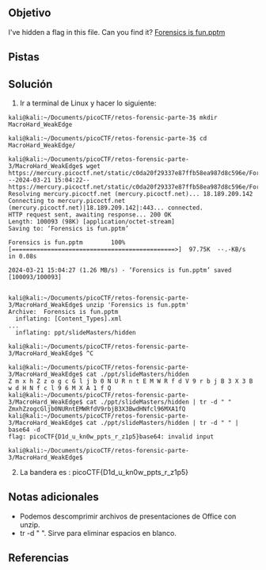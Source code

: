 ## Objetivo
I've hidden a flag in this file. Can you find it? [Forensics is fun.pptm](https://mercury.picoctf.net/static/c0da20f29337e87ffb58ea987d8c596e/Forensics%20is%20fun.pptm)

## Pistas

## Solución
1. Ir a terminal de Linux y hacer lo siguiente:
```
kali@kali:~/Documents/picoCTF/retos-forensic-parte-3$ mkdir MacroHard_WeakEdge

kali@kali:~/Documents/picoCTF/retos-forensic-parte-3$ cd MacroHard_WeakEdge/

kali@kali:~/Documents/picoCTF/retos-forensic-parte-3/MacroHard_WeakEdge$ wget https://mercury.picoctf.net/static/c0da20f29337e87ffb58ea987d8c596e/Forensics%20is%20fun.pptm
--2024-03-21 15:04:22--  https://mercury.picoctf.net/static/c0da20f29337e87ffb58ea987d8c596e/Forensics%20is%20fun.pptm
Resolving mercury.picoctf.net (mercury.picoctf.net)... 18.189.209.142
Connecting to mercury.picoctf.net (mercury.picoctf.net)|18.189.209.142|:443... connected.
HTTP request sent, awaiting response... 200 OK
Length: 100093 (98K) [application/octet-stream]
Saving to: ‘Forensics is fun.pptm’

Forensics is fun.pptm        100%[==============================================>]  97.75K  --.-KB/s    in 0.08s   

2024-03-21 15:04:27 (1.26 MB/s) - ‘Forensics is fun.pptm’ saved [100093/100093]


kali@kali:~/Documents/picoCTF/retos-forensic-parte-3/MacroHard_WeakEdge$ unzip 'Forensics is fun.pptm' 
Archive:  Forensics is fun.pptm
  inflating: [Content_Types].xml     
...       
  inflating: ppt/slideMasters/hidden  

kali@kali:~/Documents/picoCTF/retos-forensic-parte-3/MacroHard_WeakEdge$ ^C

kali@kali:~/Documents/picoCTF/retos-forensic-parte-3/MacroHard_WeakEdge$ cat ./ppt/slideMasters/hidden 
Z m x h Z z o g c G l j b 0 N U R n t E M W R f d V 9 r b j B 3 X 3 B w d H N f c l 9 6 M X A 1 f Q
kali@kali:~/Documents/picoCTF/retos-forensic-parte-3/MacroHard_WeakEdge$ cat ./ppt/slideMasters/hidden | tr -d " "
ZmxhZzogcGljb0NURntEMWRfdV9rbjB3X3BwdHNfcl96MXA1fQ
kali@kali:~/Documents/picoCTF/retos-forensic-parte-3/MacroHard_WeakEdge$ cat ./ppt/slideMasters/hidden | tr -d " " | base64 -d
flag: picoCTF{D1d_u_kn0w_ppts_r_z1p5}base64: invalid input

kali@kali:~/Documents/picoCTF/retos-forensic-parte-3/MacroHard_WeakEdge$ 

```
2. La bandera es :
picoCTF{D1d_u_kn0w_ppts_r_z1p5}
## Notas adicionales
* Podemos descomprimir archivos de presentaciones de Office con unzip.
* tr -d " ". Sirve para eliminar espacios en blanco.
## Referencias
